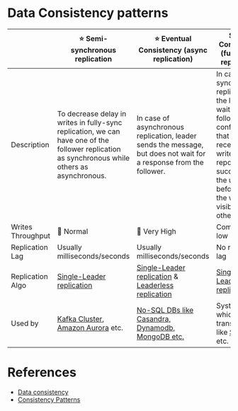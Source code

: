 # Data Consistency patterns

|                   | :star: Semi-synchronous replication                                                                                                                               | :star: Eventual Consistency (async replication)                                                                    | Strong Consistency (fully-sync replication)                                                                                                                                                                |
|-------------------|-------------------------------------------------------------------------------------------------------------------------------------------------------------------|--------------------------------------------------------------------------------------------------------------------|------------------------------------------------------------------------------------------------------------------------------------------------------------------------------------------------------------|
| Description       | To decrease delay in writes in fully-sync replication, we can have one of the follower replication as synchronous while others as asynchronous.                   | In case of asynchronous replication, leader sends the message, but does not wait for a response from the follower. | In case of synchronous replication, the leader waits until follower 1 has confirmed that it received the write before reporting success to the user, and before making the write visible to other clients. |
| Writes Throughput | :rocket: Normal                                                                                                                                                   | :rocket: Very High                                                                                                 | Comparatively low                                                                                                                                                                                          |
| Replication Lag   | Usually milliseconds/seconds                                                                                                                                      | Usually milliseconds/seconds                                                                                       | No replication lag                                                                                                                                                                                         |
| Replication Algo  | [Single-Leader replication](SingleLeaderReplication.md)                                                                                                           | [Single-Leader replication](SingleLeaderReplication.md) & [Leaderless replication](Replication.md)                 | [Single-Leader replication](SingleLeaderReplication.md)                                                                                                                                                    |
| Used by           | [Kafka Cluster](../../../4_MessageBrokers/Kafka/Readme.md), [Amazon Aurora](../../../../2_AWSComponents/6_DatabaseServices/AmazonRDS/AmazonAurora/Readme.md) etc. | [No-SQL DBs like Casandra, Dynamodb, MongoDB etc.](../../NoSQL-Databases/Readme.md)                                | Systems which need transaction like [SQL-DBs](../../SQL-DBs.md) etc.                                                                                                                                       |

# References
- [Data consistency](https://en.wikipedia.org/wiki/Data_consistency)
- [Consistency Patterns](https://github.com/donnemartin/system-design-primer#consistency-patterns)
